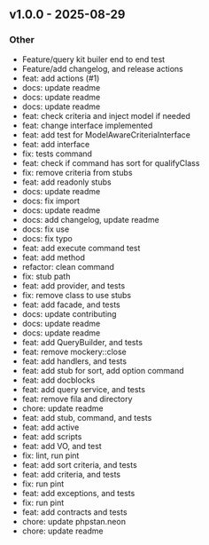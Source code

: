 ## v1.0.0 - 2025-08-29

### Other
- Feature/query kit builer end to end test
- Feature/add changelog, and release actions
- feat: add actions (#1)
- docs: update readme
- docs: update readme
- docs: update readme
- feat: check criteria and inject model if needed
- feat: change interface implemented
- feat: add test for ModelAwareCriteriaInterface
- feat: add interface
- fix: tests command
- feat: check if command has sort for qualifyClass
- fix: remove criteria from stubs
- feat: add readonly stubs
- docs: update readme
- docs: fix import
- docs: update readme
- docs: add changelog, update readme
- docs: fix use
- docs: fix typo
- feat: add execute command test
- feat: add method
- refactor: clean command
- fix: stub path
- feat: add provider, and tests
- fix: remove class to use stubs
- feat: add facade, and tests
- docs: update contributing
- docs: update readme
- docs: update readme
- feat: add QueryBuilder, and tests
- feat: remove mockery::close
- feat: add handlers, and tests
- feat: add stub for sort, add option command
- feat: add docblocks
- feat: add query service, and tests
- feat: remove fila and directory
- chore: update readme
- feat: add stub, command, and tests
- feat: add active
- feat: add scripts
- feat: add VO, and test
- fix: lint, run pint
- feat: add sort criteria, and tests
- feat: add criteria, and tests
- fix: run pint
- feat: add exceptions, and tests
- fix: run pint
- feat: add contracts and tests
- chore: update phpstan.neon
- chore: update readme


